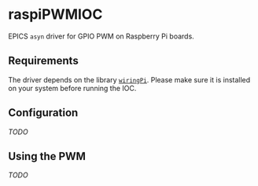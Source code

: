 # raspiPWMIOC

EPICS `asyn` driver for GPIO PWM on Raspberry Pi boards.

## Requirements

The driver depends on the library [`wiringPi`](https://github.com/WiringPi/WiringPi). Please make sure it is installed on your system before running the IOC.

## Configuration
*TODO*

## Using the PWM
*TODO*